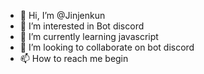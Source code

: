 - 👋 Hi, I’m @Jinjenkun
- 👀 I’m interested in Bot discord
- 🌱 I’m currently learning javascript
- 💞️ I’m looking to collaborate on bot discord
- 📫 How to reach me begin

<!---
Jinjenkun/Jinjenkun is a ✨ special ✨ repository because its `README.md` (this file) appears on your GitHub profile.
You can click the Preview link to take a look at your changes.
--->
